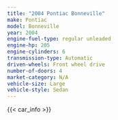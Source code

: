 ```yaml
---
title: "2004 Pontiac Bonneville"
make: Pontiac
model: Bonneville
year: 2004
engine-fuel-type: regular unleaded
engine-hp: 205
engine-cylinders: 6
transmission-type: Automatic
driven-wheels: Front wheel drive
number-of-doors: 4
market-category: N/A
vehicle-size: Large
vehicle-style: Sedan
---
```


{{< car_info >}}
